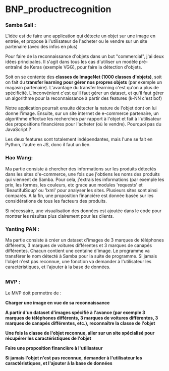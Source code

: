 # BNP_productrecognition

### Samba Sall : 

L'idée est de faire une application qui détecte un objet sur une image en entrée, et propose à l'utilisateur de l'acheter ou le vendre sur un site partenaire (avec des infos en plus)

Pour faire de la reconnaissance d'objets dans un but "commercial", j'ai deux idées principales. 
Il s'agit dans tous les cas d'utiliser un modèle pré-entraîné de Keras (exemple VGG), pour faire la détection d'objets.

Soit on se contente des **classes de ImageNet (1000 classes d'objets)**, soit on fait du **transfer learning pour gérer nos propres objets** (par exemple un magasin partenaire).
L'avantage du transfer learning c'est qu'on a plus de spécificité. L'inconvénient c'est qu'il faut gérer un dataset, et qu'il faut gérer un algorithme pour la reconnaissance à partir des features (k-NN c'est bof)


Notre application pourrait ensuite détecter la nature de l'objet dont on lui donne l'image. Ensuite, sur un site internet de e-commerce partenaire, un algorithme effectue les recherches par rapport à l'objet 
et fait à l'utilisateur des propositions financières pour l'acheter (où le vendre). Pourquoi pas du JavaScript ?

Les deux features sont totalement indépendantes, mais l'une se fait en Python, l'autre en JS, donc il faut un lien.

### Hao Wang:
Ma partie consiste  à chercher des informations sur les produits détectés dans les sites d'e-commerce, une fois que j'obtiens les noms des produits qui viennent de Samba. Pour cela, 
j'extrais les informations (par exemple les prix, les formes, les couleurs, etc grace aux modules 'requests' et 'BeautifulSoup' ou 'lxml' pour analyser les sites. Plusieurs sites 
sont ainsi comparés. A la fin, une proposition financière est donnée basée sur les considérations de tous les facteurs des produits.

Si nécessaire, une visualisation des données est ajoutée dans le code pour montrer les résultas plus clairement pour les clients.


### Yanting PAN :

Ma partie consiste à créer un dataset d'images de 3 marques de téléphones différents, 3 marques de voitures différentes et 3 marques de canapés différentes. Chacun contient une centaine d'image.
Le programme va transférer le nom détecté à Samba pour la suite de programme. Si jamais l'objet n'est pas reconnue, une fonction va demander à l'utilisateur les caractéristiques, et l'ajouter à la base de données.


##

### MVP : 

Le MVP doit permettre de : 

**Charger une image en vue de sa reconnaissance**

**A partir d'un dataset d'images spécifié à l'avance (par exemple 3 marques de téléphones différents, 3 marques de voitures différentes, 3 marques de canapés différentes, etc.), reconnaître la classe de l'objet**

**Une fois la classe de l'objet reconnue, aller sur un site spécialisé pour récupérer les caractéristiques de l'objet**

**Faire une proposition financière à l'utilisateur**

**Si jamais l'objet n'est pas reconnue, demander à l'utilisateur les caractéristiques, et l'ajouter à la base de données**